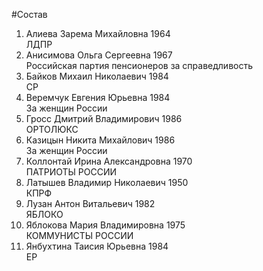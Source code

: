 #Состав
1. Алиева Зарема Михайловна 1964   
    ЛДПР
2. Анисимова Ольга Сергеевна 1967   
    Российская партия пенсионеров за справедливость
3. Байков Михаил Николаевич 1984   
    СР
4. Веремчук Евгения Юрьевна 1984   
    За женщин России
5. Гросс Дмитрий Владимирович 1986   
    ОРТОЛЮКС
6. Казицын Никита Михайлович 1986   
    За женщин России
7. Коллонтай Ирина Александровна 1970   
    ПАТРИОТЫ РОССИИ
8. Латышев Владимир Николаевич 1950   
    КПРФ
9. Лузан Антон Витальевич 1982   
    ЯБЛОКО
10. Яблокова Мария Владимировна 1975   
    КОММУНИСТЫ РОССИИ
11. Янбухтина Таисия Юрьевна 1984   
    ЕР
